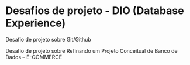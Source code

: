 # Desafios de projeto - DIO (Database Experience)

Desafio de projeto sobre Git/Github 

Desafio de projeto sobre Refinando um Projeto Conceitual de Banco de Dados – E-COMMERCE
